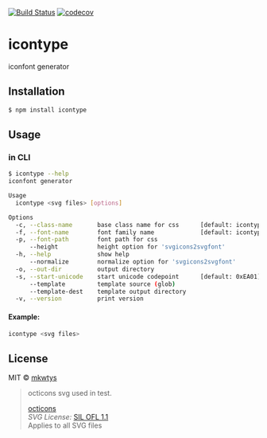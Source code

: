 [![Build Status](https://travis-ci.org/mkwtys/icontype.svg?branch=master)](https://travis-ci.org/mkwtys/icontype)
[![codecov](https://codecov.io/gh/mkwtys/icontype/branch/master/graph/badge.svg)](https://codecov.io/gh/mkwtys/icontype)

# icontype

iconfont generator

## Installation

```sh
$ npm install icontype
```

## Usage

### in CLI

```sh
$ icontype --help
iconfont generator

Usage
  icontype <svg files> [options]

Options
  -c, --class-name       base class name for css      [default: icontype]
  -f, --font-name        font family name             [default: icontype]
  -p, --font-path        font path for css
      --height           height option for 'svgicons2svgfont'
  -h, --help             show help
      --normalize        normalize option for 'svgicons2svgfont'
  -o, --out-dir          output directory
  -s, --start-unicode    start unicode codepoint      [default: 0xEA01]
      --template         template source (glob)
      --template-dest    template output directory
  -v, --version          print version
```

#### Example:

```sh
icontype <svg files>
```

## License

MIT © [mkwtys](https://github.com/mkwtys)

> octicons svg used in test.
>
> [octicons](https://github.com/primer/octicons/)  
> _SVG License:_ [SIL OFL 1.1](http://scripts.sil.org/OFL)  
> Applies to all SVG files
